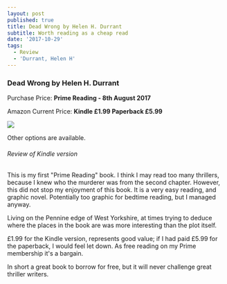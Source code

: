 ```yaml
---
layout: post
published: true
title: Dead Wrong by Helen H. Durrant
subtitle: Worth reading as a cheap read
date: '2017-10-29'
tags:
  - Review
  - 'Durrant, Helen H'
---
```

### Dead Wrong by Helen H. Durrant
Purchase Price: **Prime Reading - 8th August 2017**

Amazon Current Price: **Kindle £1.99 Paperback £5.99**

<a href="https://www.amazon.co.uk/gp/product/B010Y7641M/ref=as_li_ss_il?ie=UTF8&linkCode=li2&tag=jodenopublis-21&linkId=975ecd8b1b2a097f3fbe072d30a83b45" target="_blank"><img border="0" src="//ws-eu.amazon-adsystem.com/widgets/q?_encoding=UTF8&ASIN=B010Y7641M&Format=_SL160_&ID=AsinImage&MarketPlace=GB&ServiceVersion=20070822&WS=1&tag=jodenopublis-21" ></a><img src="https://ir-uk.amazon-adsystem.com/e/ir?t=jodenopublis-21&l=li2&o=2&a=B010Y7641M" width="1" height="1" border="0" alt="" style="border:none !important; margin:0px !important;" />

Other options are available.

###### Review of Kindle version

This is my first "Prime Reading" book.  I think I may read too many thrillers, because I knew who the murderer was from the second chapter.  However, this did not stop my enjoyment of this book.  It is a very easy reading, and graphic novel.  Potentially too graphic for bedtime reading, but I managed anyway.  

Living on the Pennine edge of West Yorkshire, at times trying to deduce where the places in the book are was more interesting than the plot itself.  

£1.99 for the Kindle version, represents good value; if I had paid £5.99 for the paperback, I would feel let down.  As free reading on my Prime membership it's a bargain.

In short a great book to borrow for free, but it will never challenge great thriller writers.